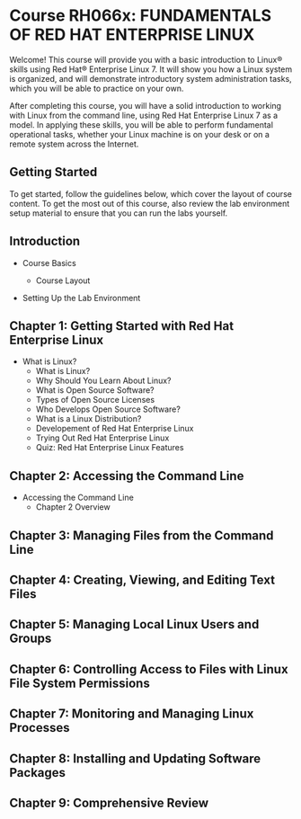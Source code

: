 # Course RH066x: FUNDAMENTALS OF RED HAT ENTERPRISE LINUX

Welcome! This course will provide you with a basic introduction to Linux® skills using Red Hat® Enterprise Linux 7. It will show you how a Linux system is organized, and will demonstrate introductory system administration tasks, which you will be able to practice on your own.

After completing this course, you will have a solid introduction to working with Linux from the command line, using Red Hat Enterprise Linux 7 as a model. In applying these skills, you will be able to perform fundamental operational tasks, whether your Linux machine is on your desk or on a remote system across the Internet.

## Getting Started

To get started, follow the guidelines below, which cover the layout of course content. To get the most out of this course, also review the lab environment setup material to ensure that you can run the labs yourself.

## Introduction

- Course Basics
	- Course Layout
	
- Setting Up the Lab Environment

## Chapter 1: Getting Started with Red Hat Enterprise Linux

- What is Linux?
	- What is Linux?
	- Why Should You Learn About Linux?
	- What is Open Source Software?
	- Types of Open Source Licenses
	- Who Develops Open Source Software?
	- What is a Linux Distribution?
	- Developement of Red Hat Enterprise Linux
	- Trying Out Red Hat Enterprise Linux
	- Quiz: Red Hat Enterprise Linux Features		

## Chapter 2: Accessing the Command Line

- Accessing the Command Line
	- Chapter 2 Overview

## Chapter 3: Managing Files from the Command Line

## Chapter 4: Creating, Viewing, and Editing Text Files

## Chapter 5: Managing Local Linux Users and Groups

## Chapter 6: Controlling Access to Files with Linux File System Permissions

## Chapter 7: Monitoring and Managing Linux Processes

## Chapter 8: Installing and Updating Software Packages

## Chapter 9: Comprehensive Review